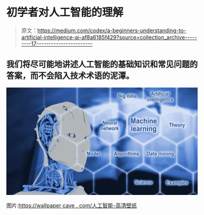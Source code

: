 # 初学者对人工智能的理解

> 原文：<https://medium.com/codex/a-beginners-understanding-to-artificial-intelligence-ai-af8a6185f429?source=collection_archive---------17----------------------->

## 我们将尽可能地讲述人工智能的基础知识和常见问题的答案，而不会陷入技术术语的泥潭。

![](img/32b2dc8bbea27cddac4d2905f1871664.png)

图片:[https://wallpaper cave . com/人工智能-高清壁纸](https://wallpapercave.com/artificial-intelligence-hd-wallpapers)